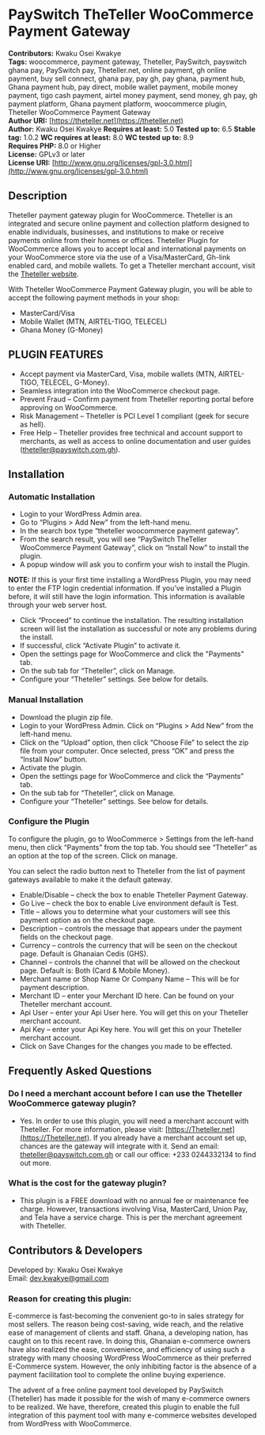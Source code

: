 # PaySwitch TheTeller WooCommerce Payment Gateway

**Contributors:** Kwaku Osei Kwakye  
**Tags:** woocommerce, payment gateway, Theteller, PaySwitch, payswitch ghana pay, PaySwitch pay, Theteller.net, online payment, gh online payment, buy sell connect, ghana pay, pay gh, pay ghana, payment hub, Ghana payment hub, pay direct, mobile wallet payment, mobile money payment, tigo cash payment, airtel money payment, send money, gh pay, gh payment platform, Ghana payment platform, woocommerce plugin, Theteller WooCommerce Payment Gateway  
**Author URI:** [https://theteller.net](https://theteller.net)  
**Author:** Kwaku Osei Kwakye
**Requires at least:** 5.0
**Tested up to:** 6.5 
**Stable tag:** 1.0.2
**WC requires at least:** 8.0 
**WC tested up to:** 8.9  
**Requires PHP:** 8.0 or Higher  
**License:** GPLv3 or later  
**License URI:** [http://www.gnu.org/licenses/gpl-3.0.html](http://www.gnu.org/licenses/gpl-3.0.html)

## Description
Theteller payment gateway plugin for WooCommerce. Theteller is an integrated and secure online payment and collection platform designed to enable individuals, businesses, and institutions to make or receive payments online from their homes or offices. Theteller Plugin for WooCommerce allows you to accept local and international payments on your WooCommerce store via the use of a Visa/MasterCard, Gh-link enabled card, and mobile wallets. To get a Theteller merchant account, visit the [Theteller website](https://theteller.net/signup).

With Theteller WooCommerce Payment Gateway plugin, you will be able to accept the following payment methods in your shop:
- MasterCard/Visa
- Mobile Wallet (MTN, AIRTEL-TIGO, TELECEL)
- Ghana Money (G-Money)

## PLUGIN FEATURES
- Accept payment via MasterCard, Visa, mobile wallets (MTN, AIRTEL-TIGO, TELECEL, G-Money).
- Seamless integration into the WooCommerce checkout page.
- Prevent Fraud – Confirm payment from Theteller reporting portal before approving on WooCommerce.
- Risk Management – Theteller is PCI Level 1 compliant (geek for secure as hell).
- Free Help – Theteller provides free technical and account support to merchants, as well as access to online documentation and user guides (theteller@payswitch.com.gh).
    
## Installation
### Automatic Installation
- Login to your WordPress Admin area.
- Go to “Plugins > Add New” from the left-hand menu.
- In the search box type “theteller woocommerce payment gateway”.
- From the search result, you will see “PaySwitch TheTeller WooCommerce Payment Gateway”, click on “Install Now” to install the plugin.
- A popup window will ask you to confirm your wish to install the Plugin.

**NOTE:** If this is your first time installing a WordPress Plugin, you may need to enter the FTP login credential information. If you’ve installed a Plugin before, it will still have the login information. This information is available through your web server host.

- Click “Proceed” to continue the installation. The resulting installation screen will list the installation as successful or note any problems during the install.
- If successful, click “Activate Plugin” to activate it.
- Open the settings page for WooCommerce and click the "Payments" tab.
- On the sub tab for “Theteller”, click on Manage.
- Configure your “Theteller” settings. See below for details.

### Manual Installation
- Download the plugin zip file.
- Login to your WordPress Admin. Click on “Plugins > Add New” from the left-hand menu.
- Click on the “Upload” option, then click “Choose File” to select the zip file from your computer. Once selected, press “OK” and press the “Install Now” button.
- Activate the plugin.
- Open the settings page for WooCommerce and click the “Payments” tab.
- On the sub tab for “Theteller”, click on Manage.
- Configure your “Theteller” settings. See below for details.

### Configure the Plugin
To configure the plugin, go to WooCommerce > Settings from the left-hand menu, then click “Payments” from the top tab. You should see “Theteller” as an option at the top of the screen. Click on manage.

You can select the radio button next to Theteller from the list of payment gateways available to make it the default gateway.

- Enable/Disable – check the box to enable Theteller Payment Gateway.
- Go Live – check the box to enable Live environment default is Test.
- Title – allows you to determine what your customers will see this payment option as on the checkout page.
- Description – controls the message that appears under the payment fields on the checkout page.
- Currency – controls the currency that will be seen on the checkout page. Default is Ghanaian Cedis (GHS).
- Channel – controls the channel that will be allowed on the checkout page. Default is: Both (Card & Mobile Money).
- Merchant name or Shop Name Or Company Name – This will be for payment description.
- Merchant ID – enter your Merchant ID here. Can be found on your Theteller merchant account.
- Api User – enter your Api User here. You will get this on your Theteller merchant account.
- Api Key – enter your Api Key here. You will get this on your Theteller merchant account.
- Click on Save Changes for the changes you made to be effected.

## Frequently Asked Questions
### Do I need a merchant account before I can use the Theteller WooCommerce gateway plugin?
- Yes. In order to use this plugin, you will need a merchant account with Theteller. For more information, please visit: [https://Theteller.net](https://Theteller.net). If you already have a merchant account set up, chances are the gateway will integrate with it. Send an email: theteller@payswitch.com.gh or call our office: +233 0244332134 to find out more.

### What is the cost for the gateway plugin?
- This plugin is a FREE download with no annual fee or maintenance fee charge. However, transactions involving Visa, MasterCard, Union Pay, and Tela have a service charge. This is per the merchant agreement with Theteller.

## Contributors & Developers
Developed by: Kwaku Osei Kwakye  
Email: dev.kwakye@gmail.com

### Reason for creating this plugin:
E-commerce is fast-becoming the convenient go-to in sales strategy for most sellers. The reason being cost-saving, wide reach, and the relative ease of management of clients and staff. Ghana, a developing nation, has caught on to this recent rave. In doing this, Ghanaian e-commerce owners have also realized the ease, convenience, and efficiency of using such a strategy with many choosing WordPress WooCommerce as their preferred E-Commerce system. However, the only inhibiting factor is the absence of a payment facilitation tool to complete the online buying experience.

The advent of a free online payment tool developed by PaySwitch (Theteller) has made it possible for the wish of many e-commerce owners to be realized. We have, therefore, created this plugin to enable the full integration of this payment tool with many e-commerce websites developed from WordPress with WooCommerce.

